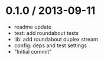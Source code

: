 
0.1.0 / 2013-09-11 
==================

 * readme update
 * test: add roundabout tests
 * lib: add roundabout duplex stream
 * config: deps and test settings
 * "Initial commit"

